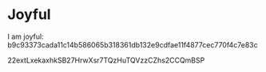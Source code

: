# Joyful

I am joyful: b9c93373cada11c14b586065b318361db132e9cdfae11f4877cec770f4c7e83c


22extLxekaxhkSB27HrwXsr7TQzHuTQVzzCZhs2CCQmBSP